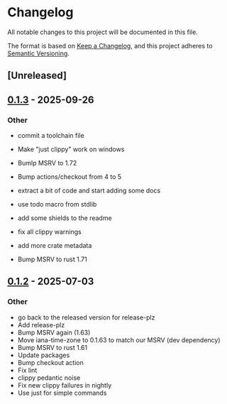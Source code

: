 # Changelog

All notable changes to this project will be documented in this file.

The format is based on [Keep a Changelog](https://keepachangelog.com/en/1.0.0/),
and this project adheres to [Semantic Versioning](https://semver.org/spec/v2.0.0.html).

## [Unreleased]

## [0.1.3](https://github.com/vbfox/range_ranger/compare/v0.1.2...v0.1.3) - 2025-09-26

### Other

- commit a toolchain file
- Make "just clippy" work on windows
- Bumlp MSRV to 1.72
- Bump actions/checkout from 4 to 5
- extract a bit of code and start adding some docs
- use todo macro from stdlib
- add some shields to the readme
- fix all clippy warnings
- add more crate metadata

- Bump MSRV to rust 1.71

## [0.1.2](https://github.com/vbfox/ranger.rs/compare/v0.1.1...v0.1.2) - 2025-07-03

### Other

- go back to the released version for release-plz
- Add release-plz
- Bump MSRV again (1.63)
- Move iana-time-zone to 0.1.63 to match our MSRV (dev dependency)
- Bump MSRV to rust 1.61
- Update packages
- Bump checkout action
- Fix lint
- clippy pedantic noise
- Fix new clippy failures in nightly
- Use just for simple commands
